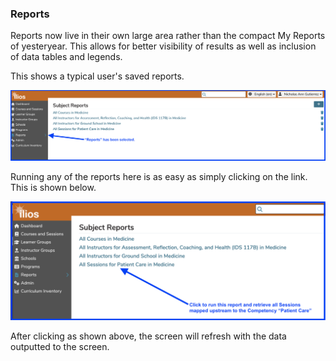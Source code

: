 ### Reports
Reports now live in their own large area rather than the compact My Reports of yesteryear. This allows for better visibility of results as well as inclusion of data tables and legends.

This shows a typical user's saved reports.

![](../images/reports_init_1.png)

Running any of the reports here is as easy as simply clicking on the link. This is shown below.

![](../images/reports_run_init_1.png)

After clicking as shown above, the screen will refresh with the data outputted to the screen.

